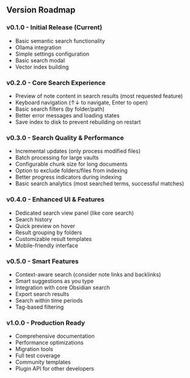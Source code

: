 ## Version Roadmap

### v0.1.0 - Initial Release (Current)

-   Basic semantic search functionality
-   Ollama integration
-   Simple settings configuration
-   Basic search modal
-   Vector index building

### v0.2.0 - Core Search Experience

-   Preview of note content in search results (most requested feature)
-   Keyboard navigation (↑↓ to navigate, Enter to open)
-   Basic search filters (by folder/path)
-   Better error messages and loading states
-   Save index to disk to prevent rebuilding on restart

### v0.3.0 - Search Quality & Performance

-   Incremental updates (only process modified files)
-   Batch processing for large vaults
-   Configurable chunk size for long documents
-   Option to exclude folders/files from indexing
-   Better progress indicators during indexing
-   Basic search analytics (most searched terms, successful matches)

### v0.4.0 - Enhanced UI & Features

-   Dedicated search view panel (like core search)
-   Search history
-   Quick preview on hover
-   Result grouping by folders
-   Customizable result templates
-   Mobile-friendly interface

### v0.5.0 - Smart Features

-   Context-aware search (consider note links and backlinks)
-   Smart suggestions as you type
-   Integration with core Obsidian search
-   Export search results
-   Search within time periods
-   Tag-based filtering

### v1.0.0 - Production Ready

-   Comprehensive documentation
-   Performance optimizations
-   Migration tools
-   Full test coverage
-   Community templates
-   Plugin API for other developers
